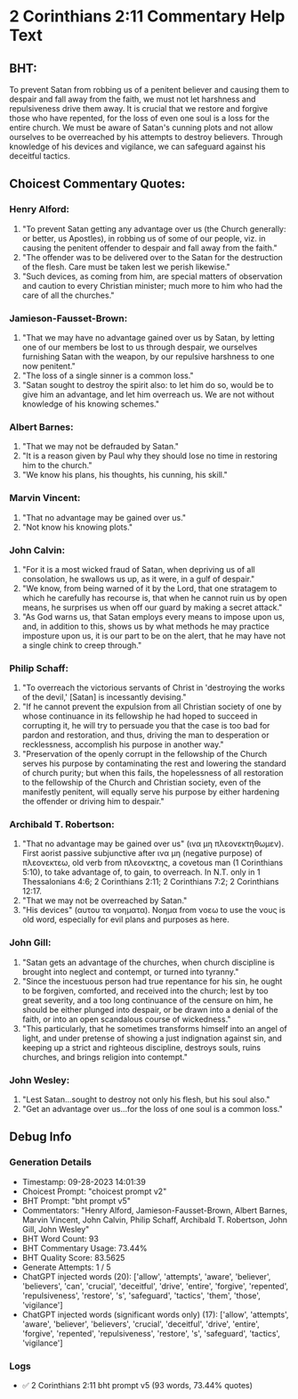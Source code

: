 # 2 Corinthians 2:11 Commentary Help Text

## BHT:
To prevent Satan from robbing us of a penitent believer and causing them to despair and fall away from the faith, we must not let harshness and repulsiveness drive them away. It is crucial that we restore and forgive those who have repented, for the loss of even one soul is a loss for the entire church. We must be aware of Satan's cunning plots and not allow ourselves to be overreached by his attempts to destroy believers. Through knowledge of his devices and vigilance, we can safeguard against his deceitful tactics.

## Choicest Commentary Quotes:
### Henry Alford:
1. "To prevent Satan getting any advantage over us (the Church generally: or better, us Apostles), in robbing us of some of our people, viz. in causing the penitent offender to despair and fall away from the faith."
2. "The offender was to be delivered over to the Satan for the destruction of the flesh. Care must be taken lest we perish likewise."
3. "Such devices, as coming from him, are special matters of observation and caution to every Christian minister; much more to him who had the care of all the churches."

### Jamieson-Fausset-Brown:
1. "That we may have no advantage gained over us by Satan, by letting one of our members be lost to us through despair, we ourselves furnishing Satan with the weapon, by our repulsive harshness to one now penitent."
2. "The loss of a single sinner is a common loss."
3. "Satan sought to destroy the spirit also: to let him do so, would be to give him an advantage, and let him overreach us. We are not without knowledge of his knowing schemes."

### Albert Barnes:
1. "That we may not be defrauded by Satan."
2. "It is a reason given by Paul why they should lose no time in restoring him to the church."
3. "We know his plans, his thoughts, his cunning, his skill."

### Marvin Vincent:
1. "That no advantage may be gained over us."
2. "Not know his knowing plots."

### John Calvin:
1. "For it is a most wicked fraud of Satan, when depriving us of all consolation, he swallows us up, as it were, in a gulf of despair." 
2. "We know, from being warned of it by the Lord, that one stratagem to which he carefully has recourse is, that when he cannot ruin us by open means, he surprises us when off our guard by making a secret attack."
3. "As God warns us, that Satan employs every means to impose upon us, and, in addition to this, shows us by what methods he may practice imposture upon us, it is our part to be on the alert, that he may have not a single chink to creep through."

### Philip Schaff:
1. "To overreach the victorious servants of Christ in 'destroying the works of the devil,' [Satan] is incessantly devising."
2. "If he cannot prevent the expulsion from all Christian society of one by whose continuance in its fellowship he had hoped to succeed in corrupting it, he will try to persuade you that the case is too bad for pardon and restoration, and thus, driving the man to desperation or recklessness, accomplish his purpose in another way."
3. "Preservation of the openly corrupt in the fellowship of the Church serves his purpose by contaminating the rest and lowering the standard of church purity; but when this fails, the hopelessness of all restoration to the fellowship of the Church and Christian society, even of the manifestly penitent, will equally serve his purpose by either hardening the offender or driving him to despair."

### Archibald T. Robertson:
1. "That no advantage may be gained over us" (ινα μη πλεονεκτηθωμεν). First aorist passive subjunctive after ινα μη (negative purpose) of πλεονεκτεω, old verb from πλεονεκτης, a covetous man (1 Corinthians 5:10), to take advantage of, to gain, to overreach. In N.T. only in 1 Thessalonians 4:6; 2 Corinthians 2:11; 2 Corinthians 7:2; 2 Corinthians 12:17.
2. "That we may not be overreached by Satan."
3. "His devices" (αυτου τα νοηματα). Νοημα from νοεω to use the νους is old word, especially for evil plans and purposes as here.

### John Gill:
1. "Satan gets an advantage of the churches, when church discipline is brought into neglect and contempt, or turned into tyranny."
2. "Since the incestuous person had true repentance for his sin, he ought to be forgiven, comforted, and received into the church; lest by too great severity, and a too long continuance of the censure on him, he should be either plunged into despair, or be drawn into a denial of the faith, or into an open scandalous course of wickedness."
3. "This particularly, that he sometimes transforms himself into an angel of light, and under pretense of showing a just indignation against sin, and keeping up a strict and righteous discipline, destroys souls, ruins churches, and brings religion into contempt."

### John Wesley:
1. "Lest Satan...sought to destroy not only his flesh, but his soul also."
2. "Get an advantage over us...for the loss of one soul is a common loss."


## Debug Info
### Generation Details
- Timestamp: 09-28-2023 14:01:39
- Choicest Prompt: "choicest prompt v2"
- BHT Prompt: "bht prompt v5"
- Commentators: "Henry Alford, Jamieson-Fausset-Brown, Albert Barnes, Marvin Vincent, John Calvin, Philip Schaff, Archibald T. Robertson, John Gill, John Wesley"
- BHT Word Count: 93
- BHT Commentary Usage: 73.44%
- BHT Quality Score: 83.5625
- Generate Attempts: 1 / 5
- ChatGPT injected words (20):
	['allow', 'attempts', 'aware', 'believer', 'believers', 'can', 'crucial', 'deceitful', 'drive', 'entire', 'forgive', 'repented', 'repulsiveness', 'restore', 's', 'safeguard', 'tactics', 'them', 'those', 'vigilance']
- ChatGPT injected words (significant words only) (17):
	['allow', 'attempts', 'aware', 'believer', 'believers', 'crucial', 'deceitful', 'drive', 'entire', 'forgive', 'repented', 'repulsiveness', 'restore', 's', 'safeguard', 'tactics', 'vigilance']

### Logs
- ✅ 2 Corinthians 2:11 bht prompt v5 (93 words, 73.44% quotes)